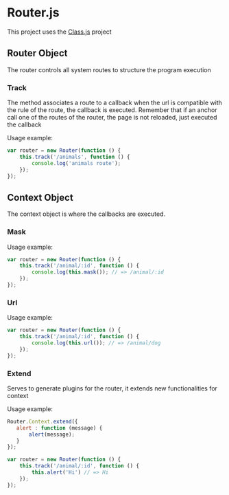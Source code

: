 Router.js
===============================

This project uses the [Class.js](http://github.com/rafaelalmeidaerthalhermano/class.js) project

## Router Object

The router controls all system routes to structure the program execution

### Track

The method associates a route to a callback when the url is compatible with the rule of the route, the callback is executed. Remember that if an anchor call one of the routes of the router, the page is not reloaded, just executed the callback

Usage example:

```js
var router = new Router(function () {
    this.track('/animals', function () {
        console.log('animals route');
    });
});
```

## Context Object

The context object is where the callbacks are executed.

### Mask

Usage example:

```js
var router = new Router(function () {
    this.track('/animal/:id', function () {
        console.log(this.mask()); // => /animal/:id
    });
});
```

### Url

Usage example:

```js
var router = new Router(function () {
    this.track('/animal/:id', function () {
        console.log(this.url()); // => /animal/dog
    });
});
```

### Extend

Serves to generate plugins for the router, it extends new functionalities for context

Usage example:

```js
Router.Context.extend({
   alert : function (message) {
       alert(message);
   }
});

var router = new Router(function () {
    this.track('/animal/:id', function () {
        this.alert('Hi') // => Hi
    });
});
```
